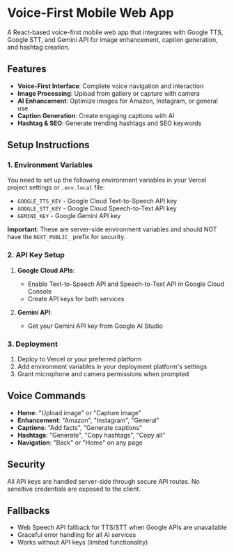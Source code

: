 # Voice-First Mobile Web App

A React-based voice-first mobile web app that integrates with Google TTS, Google STT, and Gemini API for image enhancement, caption generation, and hashtag creation.

## Features

- **Voice-First Interface**: Complete voice navigation and interaction
- **Image Processing**: Upload from gallery or capture with camera
- **AI Enhancement**: Optimize images for Amazon, Instagram, or general use
- **Caption Generation**: Create engaging captions with AI
- **Hashtag & SEO**: Generate trending hashtags and SEO keywords

## Setup Instructions

### 1. Environment Variables

You need to set up the following environment variables in your Vercel project settings or `.env.local` file:

- `GOOGLE_TTS_KEY` - Google Cloud Text-to-Speech API key
- `GOOGLE_STT_KEY` - Google Cloud Speech-to-Text API key  
- `GEMINI_KEY` - Google Gemini API key

**Important**: These are server-side environment variables and should NOT have the `NEXT_PUBLIC_` prefix for security.

### 2. API Key Setup

1. **Google Cloud APIs**:
   - Enable Text-to-Speech API and Speech-to-Text API in Google Cloud Console
   - Create API keys for both services
   
2. **Gemini API**:
   - Get your Gemini API key from Google AI Studio

### 3. Deployment

1. Deploy to Vercel or your preferred platform
2. Add environment variables in your deployment platform's settings
3. Grant microphone and camera permissions when prompted

## Voice Commands

- **Home**: "Upload image" or "Capture image"
- **Enhancement**: "Amazon", "Instagram", "General"
- **Captions**: "Add facts", "Generate captions"
- **Hashtags**: "Generate", "Copy hashtags", "Copy all"
- **Navigation**: "Back" or "Home" on any page

## Security

All API keys are handled server-side through secure API routes. No sensitive credentials are exposed to the client.

## Fallbacks

- Web Speech API fallback for TTS/STT when Google APIs are unavailable
- Graceful error handling for all AI services
- Works without API keys (limited functionality)
